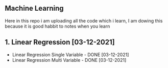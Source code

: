 ## Machine Learning

Here in this repo i am uploading all the code which i learn, I am dowing this because it is good habbit to notes when you learn

## 1. Linear Regression [03-12-2021]

- Linear Regression Single Variable - DONE [03-12-2021]
- Linear Regression Multi Variable - DONE [03-12-2021]

